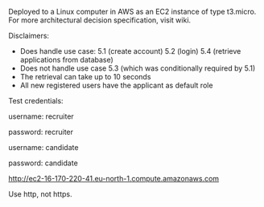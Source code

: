 
Deployed to a Linux computer in AWS as an EC2 instance of type t3.micro. For more architectural decision specification, visit wiki.

Disclaimers:
- Does handle use case: 5.1 (create account) 5.2 (login) 5.4 (retrieve applications from database)
- Does not handle use case 5.3 (which was conditionally required by 5.1)
- The retrieval can take up to 10 seconds
- All new registered users have the applicant as default role

Test credentials: 

username: recruiter 

password: recruiter 

username: candidate 

password: candidate 

http://ec2-16-170-220-41.eu-north-1.compute.amazonaws.com

Use http, not https.
